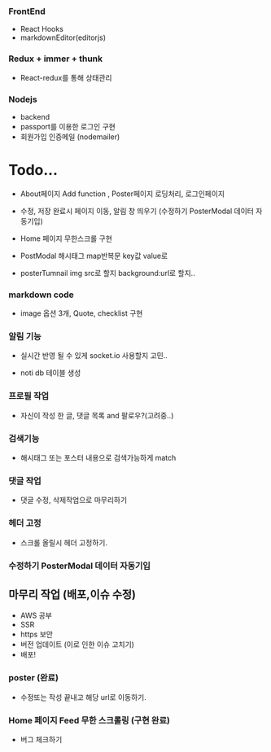 ### FrontEnd
- React Hooks
- markdownEditor(editorjs)
### Redux + immer + thunk
- React-redux를 통해 상태관리 
### Nodejs
- backend
- passport를 이용한 로그인 구현
- 회원가입 인증메일 (nodemailer)





# Todo... 
- About페이지 Add function , Poster페이지 로딩처리, 로그인페이지 
- 수정, 저장 완료시 페이지 이동, 알림 창 띄우기 (수정하기 PosterModal 데이터 자동기입)
- Home 페이지 무한스크롤 구현


- PostModal 해시태그 map반복문 key값 value로
- posterTumnail img src로 할지 background:url로 할지..



### markdown code

- image 옵션 3개, Quote, checklist 구현

### 알림 기능
- 실시간 반영 될 수 있게 socket.io 사용할지 고민..

- noti db 테이블 생성

### 프로필 작업
- 자신이 작성 한 글, 댓글 목록 and 팔로우?(고려중..)

### 검색기능
- 해시태그 또는 포스터 내용으로 검색가능하게 match


### 댓글 작업
- 댓글 수정, 삭제작업으로 마무리하기

### 헤더 고정
- 스크롤 올릴시 헤더 고정하기.

### 수정하기 PosterModal 데이터 자동기입


## 마무리 작업 (배포,이슈 수정)
  + AWS 공부
  + SSR 
  + https 보안 
  + 버전 업데이트 (이로 인한 이슈 고치기)
  + 배포!



### poster (완료)
- 수정또는 작성 끝내고 해당 url로 이동하기.

### Home 페이지 Feed 무한 스크롤링 (구현 완료)
- 버그 체크하기